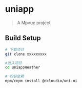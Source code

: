 # uniapp

> A Mpvue project

## Build Setup

``` bash
# 下载项目
git clone xxxxxxxxx

#进入项目
cd uniappWeather

# 安装依赖
npm/cnpm install @dcloudio/uni-ui
